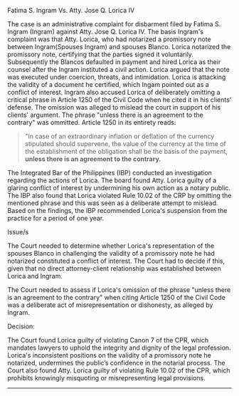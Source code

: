 Fatima S. Ingram
Vs.
Atty. Jose Q. Lorica IV

The case is an administrative complaint for disbarment filed by Fatima S. Ingram (Ingram) against Atty. Jose Q. Lorica IV. The basis Ingram's complaint was that Atty. Lorica, who had notarized a promissory note between Ingram(Spouses Ingram) and spouses Blanco. Lorica notarized the promissory note, certifying that the parties signed it voluntarily. Subsequently the Blancos defaulted in payment and hired Lorica as their counsel after the Ingram instituted a civil action. Lorica argued that the note was executed under coercion, threats, and intimidation. Lorica is attacking the validity of a document he certified, which Ingam pointed out as a conflict of interest. Ingram also accused Lorica of deliberately omitting a critical phrase in Article 1250 of the Civil Code when he cited it in his clients' defense. The omission was alleged to mislead the court in support of his clients' argument. The phrase "unless there is an agreement to the contrary" was ommitted. Article 1250 in its entirety reads:
> "In case of an extraordinary inflation or deflation of the currency stipulated should supervene, the value of the currency at the time of the establishment of the obligation shall be the basis of the payment, **unless there is an agreement to the contrary.**

The Integrated Bar of the Philippines (IBP) conducted an investigation regarding the actions of Lorica. The board found Atty. Lorica guilty of a glaring conflict of interest by undermining his own action as a notary public. The IBP also found that Lorica violated Rule 10.02 of the CRP by omitting the mentioned phrase and this was seen as a deliberate attempt to mislead. Based on the findings, the IBP recommended Lorica's suspension from the practice for a period of one year.


Issue/s

The Court needed to determine whether Lorica's representation of the spouses Blanco in challenging the validity of a promissory note he had notarized constituted a conflict of interest. The Court had to decide if this, given that no direct attorney-client relationship was established between Lorica and Ingram.

The Court needed to assess if Lorica's omission of the phrase "unless there is an agreement to the contrary" when citing Article 1250 of the Civil Code was a deliberate act of misrepresentation or dishonesty, as alleged by Ingram.

Decision:

The Court found Lorica guilty of violating Canon 7 of the CPR, which mandates lawyers to uphold the integrity and dignity of the legal profession. Lorica's inconsistent positions on the validity of a promissory note he notarized, undermines the public’s confidence in the notarial process. The Court also found Atty. Lorica guilty of violating Rule 10.02 of the CPR, which prohibits knowingly misquoting or misrepresenting legal provisions. 


---

